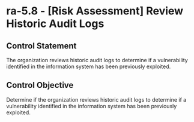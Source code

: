 # ra-5.8 - \[Risk Assessment\] Review Historic Audit Logs

## Control Statement

The organization reviews historic audit logs to determine if a vulnerability identified in the information system has been previously exploited.

## Control Objective

Determine if the organization reviews historic audit logs to determine if a vulnerability identified in the information system has been previously exploited.
